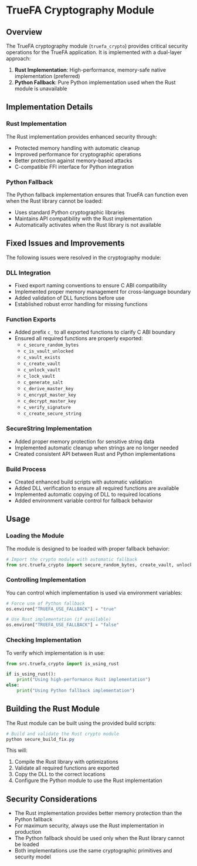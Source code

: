 # TrueFA Cryptography Module

## Overview

The TrueFA cryptography module (`truefa_crypto`) provides critical security operations for the TrueFA application. It is implemented with a dual-layer approach:

1. **Rust Implementation**: High-performance, memory-safe native implementation (preferred)
2. **Python Fallback**: Pure Python implementation used when the Rust module is unavailable

## Implementation Details

### Rust Implementation

The Rust implementation provides enhanced security through:
- Protected memory handling with automatic cleanup
- Improved performance for cryptographic operations
- Better protection against memory-based attacks
- C-compatible FFI interface for Python integration

### Python Fallback

The Python fallback implementation ensures that TrueFA can function even when the Rust library cannot be loaded:
- Uses standard Python cryptographic libraries
- Maintains API compatibility with the Rust implementation
- Automatically activates when the Rust library is not available

## Fixed Issues and Improvements

The following issues were resolved in the cryptography module:

### DLL Integration
- Fixed export naming conventions to ensure C ABI compatibility
- Implemented proper memory management for cross-language boundary
- Added validation of DLL functions before use
- Established robust error handling for missing functions

### Function Exports
- Added prefix `c_` to all exported functions to clarify C ABI boundary
- Ensured all required functions are properly exported:
  - `c_secure_random_bytes`
  - `c_is_vault_unlocked`
  - `c_vault_exists`
  - `c_create_vault`
  - `c_unlock_vault`
  - `c_lock_vault`
  - `c_generate_salt`
  - `c_derive_master_key`
  - `c_encrypt_master_key`
  - `c_decrypt_master_key`
  - `c_verify_signature`
  - `c_create_secure_string`

### SecureString Implementation
- Added proper memory protection for sensitive string data
- Implemented automatic cleanup when strings are no longer needed
- Created consistent API between Rust and Python implementations

### Build Process
- Created enhanced build scripts with automatic validation
- Added DLL verification to ensure all required functions are available
- Implemented automatic copying of DLL to required locations
- Added environment variable control for fallback behavior

## Usage

### Loading the Module

The module is designed to be loaded with proper fallback behavior:

```python
# Import the crypto module with automatic fallback
from src.truefa_crypto import secure_random_bytes, create_vault, unlock_vault
```

### Controlling Implementation

You can control which implementation is used via environment variables:

```python
# Force use of Python fallback
os.environ["TRUEFA_USE_FALLBACK"] = "true"

# Use Rust implementation (if available)
os.environ["TRUEFA_USE_FALLBACK"] = "false"
```

### Checking Implementation

To verify which implementation is in use:

```python
from src.truefa_crypto import is_using_rust

if is_using_rust():
    print("Using high-performance Rust implementation")
else:
    print("Using Python fallback implementation")
```

## Building the Rust Module

The Rust module can be built using the provided build scripts:

```powershell
# Build and validate the Rust crypto module
python secure_build_fix.py
```

This will:
1. Compile the Rust library with optimizations
2. Validate all required functions are exported
3. Copy the DLL to the correct locations
4. Configure the Python module to use the Rust implementation

## Security Considerations

- The Rust implementation provides better memory protection than the Python fallback
- For maximum security, always use the Rust implementation in production
- The Python fallback should be used only when the Rust library cannot be loaded
- Both implementations use the same cryptographic primitives and security model
